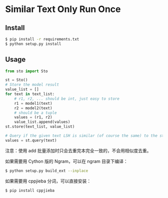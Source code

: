 # Similar Text Only Run Once

## Install

```bash
$ pip install -r requirements.txt
$ python setup.py install
```

## Usage

```python
from sto import Sto

st = Sto()
# Store the model result
value_list = []
for text in text_list:
    # r1, r2, ... should be int, just easy to store
    r1 = model1(text)
    r2 = model2(text)
    # should be a tuple
    values = (r1, r2)
    value_list.append(values)
st.store(text_list, value_list)

# Query if the given text LSH is similar (of course the same) to the stored text.
values = st.query(text)
```

注意：使用 add 批量添加时只会去重完本完全一致的，不会用相似度去重。

如果需要用 Cython 版的 Ngram，可以在 ngram 目录下编译：

```bash
$ python setup.py build_ext --inplace
```

如果需要用 cppjieba 分词，可以直接安装：

```bash
$ pip install cppjieba
```

